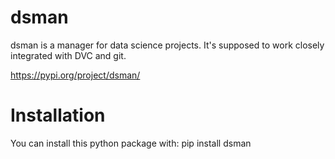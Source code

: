 # dsman
dsman is a manager for data science projects. It's supposed to work closely
integrated with DVC and git.

https://pypi.org/project/dsman/

# Installation
You can install this python package with:
pip install dsman
